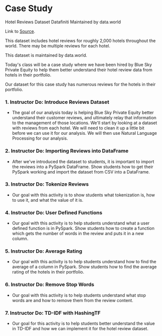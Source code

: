 # Case Study

Hotel Reviews Dataset
Datafiniti 
Maintained by data.world

Link to [Source](https://data.world/datafiniti/hotel-reviews).

This dataset includes hotel reviews for roughly 2,000 hotels throughout the world. There may be multiple reviews for each hotel. 

This dataset is maintained by data.world.

Today's class will be a case study where we have been hired by Blue Sky Private Equity to help them better understand their hotel review data from hotels in their portfolio.

Our dataset for this case study has numerous reviews for the hotels in their portfolio.

### 1. Instructor Do: Introduce Reviews Dataset

* The goal of our analysis today is helping Blue Sky Private Equity better understand their customer reviews, and ultimately relay that information to the management of those locations. We'll start by looking at a dataset with reviews from each hotel. We will need to clean it up a little bit before we can use it for our analysis. We will then use Natural Language Processing for our analysis.

### 2. Instructor Do: Importing Reviews into DataFrame

* After we've introduced the dataset to students, it is important to import the reviews into a PySpark DataFrame. Show students how to get their PySpark working and import the dataset from CSV into a DataFrame.

### 3. Instructor Do: Tokenize Reviews

* Our goal with this activity is to show students what tokenization is, how to use it, and what the value of it is.

### 4. Instructor Do: User Defined Functions

* Our goal with this activity is to help students understand what a user defined function is in PySpark. Show students how to create a function which gets the number of words in the review and puts it in a new column.

### 5. Instructor Do: Average Rating

* Our goal with this activity is to help students understand how to find the average of a column in PySpark. Show students how to find the average rating of the hotels in their portfolio.

### 6. Instructor Do: Remove Stop Words

* Our goal with this activity is to help students understand what stop words are and how to remove them from the review content.

### 7. Instructor Do: TD-IDF with HashingTF

* Our goal for this activity is to help students better understand the value in TD-IDF and how we can implement it for the hotel review dataset. 